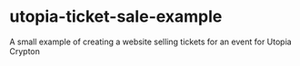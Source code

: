 # utopia-ticket-sale-example
A small example of creating a website selling tickets for an event for Utopia Crypton

